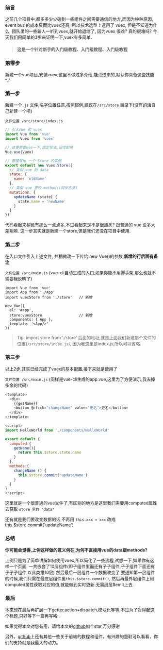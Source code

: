 ### 前言

之前几个项目中,都多多少少碰到一些组件之间需要通信的地方,而因为种种原因,
event bus 的成本反而比vuex还高, 所以技术选型上选用了 vuex, 但是不知道为什么,
团队里的一些新人一听到vuex,就开始退缩了, 因为vuex 很难? 真的很难吗?
今天我们用简单的3步来证明一下,vuex有多简单.

> #### 这是一个针对新手的入门级教程、入门级教程、入门级教程

### 第零步
新建一个vue项目,安装vuex,这里不做过多介绍,能点进来的,默认你具备这些技能 ^_^

### 第一步

新建一个`.js` 文件,名字位置任意,按照惯例,建议在`/src/store` 目录下(没有的话自己新建一个呗)

`文件位置 /src/store/index.js`

```js
// 引入vue 和 vuex
import Vue from 'vue'
import Vuex from 'vuex'

// 这里需要use一下,固定写法,记住即可
Vue.use(Vuex)

// 直接导出 一个 Store 的实例
export default new Vuex.Store({
  // 类似 vue 的 data
  state: {
    name: 'oldName'
  },
  // 类似 vue 里的 mothods(同步方法)
  mutations: {
    updateName (state) {
      state.name = 'newName'
    }
  }
})
```

代码看起来稍微有那么一点点多,不过看起来是不是很熟悉? 跟普通的 vue 没多大差别嘛.
这一步其实就是新建一个store,但是我们还没在项目中使用.

### 第二步

在入口文件引入上述文件, 并稍微改一下传给 new Vue()的参数,**新增的行后面有备注**

`文件位置 /src/main.js` (vue-cli自动生成的入口,如果你能不用脚手架,那么也就不需要我说明了)

```
import Vue from 'vue'
import App from './App'
import vuexStore from './store'   // 新增

new Vue({
  el: '#app',
  store:vuexStore                 // 新增
  components: { App },
  template: '<App/>'
})
```

> Tip: import store from './store' 后面的地址,就是上面我们新建那个文件的位置(`/src/store/index.js`),
因为我这里是index.js,所以可以省略.

### 第三步

以上2步,其实已经完成了vuex的基本配置,接下来就是使用了

`文件位置 /src/main.js` (同样是vue-cli生成的app.vue,这里为了方便演示,我去掉多余的代码)

```js
<template>
  <div>
    {{getName}}
    <button @click="changeName" value="更名">更名</button>
  </div>
</template>

<script>
import HelloWorld from './components/HelloWorld'

export default {
  computed:{
    getName(){
      return this.$store.state.name
    }
  },
  methods:{
    changeName () {
      this.$store.commit('updateName')
    }
  }
}
</script>
```

这里就是一个很普通的vue文件了,有区别的地方是这里我们需要用computed属性去获取 `store 里的 "data"`

还有就是我们要改变数据的话,不再用 `this.xxx = xxx` 改成 this.$store.commit('updateName')


### 总结

**你可能会觉得,上例这样做的意义何在,为何不直接用vue的data跟methods?**

上例只是为了简单讲解如何使用vuex,所以简化了一些流程,试想一下,如果你有这样一个页面:
一共嵌套了10层组件(即子组件里面还有子子组件,子子组件下面还有子子子组件,以此类推10层)
然后最后一层组件一个数据改变了,要通知第一层组件的时候,我们只需在最底层组件里`this.$store.commit()`,
然后再最外层组件上用computed属性获取对应的值,就能做到实时更新.无需层层$emit上去.

### 最后

本来想在最后再扩展一下getter,action+dispatch,模块化等等,不过为了对得起这个标题,只好等下一篇再写咯..

如果觉得本文对您有用，请给本文的[github](https://github.com/noahlam/articles)加个star,万分感谢

另外，[github](https://github.com/noahlam/articles)上还有其他一些关于前端的教程和组件，有兴趣的童鞋可以看看，你们的支持就是我最大的动力。